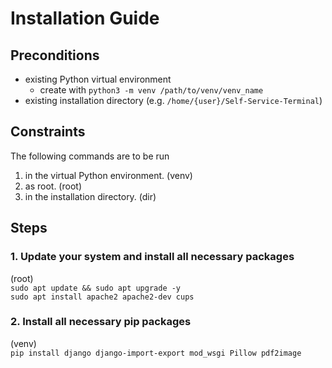 # Installation Guide
## Preconditions
- existing Python virtual environment
  - create with `python3 -m venv /path/to/venv/venv_name`
- existing installation directory (e.g. `/home/{user}/Self-Service-Terminal`)

## Constraints
The following commands are to be run
1. in the virtual Python environment. (venv)
2. as root. (root)
3. in the installation directory. (dir)

## Steps
### 1. Update your system and install all necessary packages
(root)  
`sudo apt update && sudo apt upgrade -y`  
`sudo apt install apache2 apache2-dev cups`  

### 2. Install all necessary pip packages
(venv)  
`pip install django django-import-export mod_wsgi Pillow pdf2image`  
